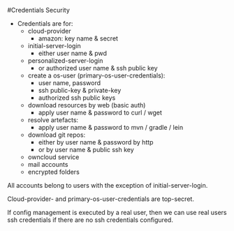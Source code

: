 #Credentials Security
* Credentials are for:
  * cloud-provider
    * amazon: key name & secret
  * initial-server-login
    * either user name & pwd
  * personalized-server-login
    * or authorized user name & ssh public key
  * create a os-user (primary-os-user-credentials):
    * user name, password
    * ssh public-key & private-key
    * authorized ssh public keys
  * download resources by web (basic auth)
    * apply user name & password to curl / wget
  * resolve artefacts:
    * apply user name & password to mvn / gradle / lein
  * download git repos:
    * either by user name & password by http 
    * or by user name & public ssh key
  * owncloud service
  * mail accounts
  * encrypted folders
  
All accounts belong to users with the exception of initial-server-login.

Cloud-provider- and primary-os-user-credentials are top-secret.

If config management is executed by a real user, then we can use real users ssh credentials if there are no ssh credentials configured.